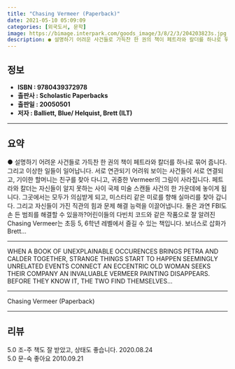 ```yaml
---
title: "Chasing Vermeer (Paperback)"
date: 2021-05-10 05:09:09
categories: [외국도서, 문학]
image: https://bimage.interpark.com/goods_image/3/8/2/3/204203823s.jpg
description: ● 설명하기 어려운 사건들로 가득찬 한 권의 책이 페트라와 칼더를 하나로 묶어 줍니다. 그리고 이상한 일들이 일어납니다. 서로 연관되기 어려워 보이는 사건들이 서로 연결되고, 기이한 할머니는 친구를 찾아 다니고, 귀중한 Vermeer의 그림이 사라집니다. 페트라와 칼더는 자신들이 알지
---
```


## **정보**

- **ISBN : 9780439372978**
- **출판사 : Scholastic Paperbacks**
- **출판일 : 20050501**
- **저자 : Balliett, Blue/ Helquist, Brett (ILT)**

------



## **요약**

●  설명하기 어려운 사건들로 가득찬 한 권의 책이 페트라와 칼더를 하나로 묶어 줍니다. 그리고 이상한 일들이 일어납니다. 서로 연관되기 어려워 보이는 사건들이 서로 연결되고, 기이한 할머니는 친구를 찾아 다니고, 귀중한 Vermeer의 그림이 사라집니다. 페트라와 칼더는 자신들이 알지 못하는 사이 국제 미술 스캔들 사건의 한 가운데에 놓이게 됩니다. 그곳에서는 모두가 의심받게 되고, 미스터리 같은 미로를 향해 실마리를 찾아 갑니다. 그리고 자신들이 가진 직관의 힘과 문제 해결 능력을 이끌어냅니다. 둘은 과연 FBI도 손 든 범죄를 해결할 수 있을까?어린이들의 다빈치 코드와 같은 작품으로 잘 알려진 Chasing Vermeer는 초등 5, 6학년 레벨에서 즐길 수 있는 책입니다. 보너스로 삽화가 Brett...

------

WHEN A BOOK OF UNEXPLAINABLE OCCURENCES BRINGS PETRA AND CALDER TOGETHER, STRANGE THINGS START TO HAPPEN SEEMINGLY UNRELATED EVENTS CONNECT AN ECCENTRIC OLD WOMAN SEEKS THEIR COMPANY AN INVALUABLE VERMEER PAINTING DISAPPEARS. BEFORE THEY KNOW IT, THE TWO FIND THEMSELVES... 

------


Chasing Vermeer (Paperback) 

------


## **리뷰** 

5.0 조-주 책도 잘 받았고, 상태도 좋습니다. 2020.08.24 <br/>5.0 문-숙 좋아요 2010.09.21 <br/>